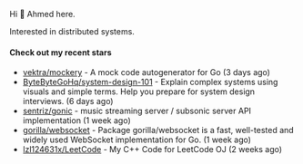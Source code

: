 Hi 👋 Ahmed here.

Interested in distributed systems.

#### Check out my recent stars

- [vektra/mockery](https://github.com/vektra/mockery) - A mock code autogenerator for Go (3 days ago)
- [ByteByteGoHq/system-design-101](https://github.com/ByteByteGoHq/system-design-101) - Explain complex systems using visuals and simple terms. Help you prepare for system design interviews. (6 days ago)
- [sentriz/gonic](https://github.com/sentriz/gonic) - music streaming server / subsonic server API implementation  (1 week ago)
- [gorilla/websocket](https://github.com/gorilla/websocket) - Package gorilla/websocket is a fast, well-tested and widely used WebSocket implementation for Go. (1 week ago)
- [lzl124631x/LeetCode](https://github.com/lzl124631x/LeetCode) - My C&#43;&#43; Code for LeetCode OJ (2 weeks ago)

